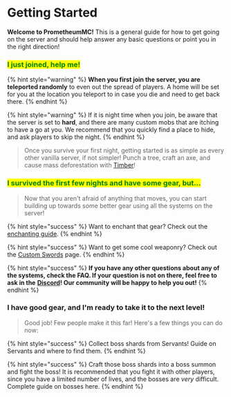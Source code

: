 # Getting Started

**Welcome to PrometheumMC!** This is a general guide for how to get going on the server and should help answer any basic questions or point you in the right direction!

### <mark style="color:green;">I just joined, help me!</mark>

{% hint style="warning" %}
**When you first join the server, you are teleported randomly** to even out the spread of players. A home will be set for you at the location you teleport to in case you die and need to get back there.
{% endhint %}

{% hint style="warning" %}
If it is night time when you join, be aware that the server is set to **hard**, and there are many custom mobs that are itching to have a go at you. We recommend that you quickly find a place to hide, and ask players to skip the night.&#x20;
{% endhint %}

> Once you survive your first night, getting started is as simple as every other vanilla server, if not simpler! Punch a tree, craft an axe, and cause mass deforestation with [Timber](../guides/gameplay-tweaks-and-additions/vanillatweaks.md)!

### <mark style="color:green;">I survived the first few nights and have some gear, but...</mark>

> Now that you aren't afraid of anything that moves, you can start building up towards some better gear using all the systems on the server!

{% hint style="success" %}
Want to enchant that gear? Check out the [enchanting guide](../guides/custom-enchanting-system.md).&#x20;
{% endhint %}

{% hint style="success" %}
Want to get some cool weaponry? Check out the [Custom Swords](../guides/custom-items/swords.md) page.&#x20;
{% endhint %}

{% hint style="success" %}
**If you have any other questions about any of the systems, check the FAQ. If your question is not on there, feel free to ask in the** [**Discord**](https://discord.gg/2tpAPDMHBF)**! Our community will be happy to help you out!**
{% endhint %}

### **I have good gear, and I'm ready to take it to the next level!**

> Good job! Few people make it this far! Here's a few things you can do now:

{% hint style="success" %}
Collect boss shards from Servants! Guide on Servants and where to find them.
{% endhint %}

{% hint style="success" %}
Craft those boss shards into a boss summon and fight the boss! It is recommended that  you fight it with other players, since you have a limited number of lives, and the bosses are _very_ difficult. Complete guide on bosses here.
{% endhint %}



